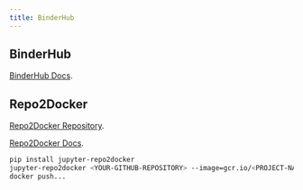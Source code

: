 ```yaml
---
title: BinderHub
---
```


## BinderHub

[BinderHub Docs](https://binderhub.readthedocs.io).

## Repo2Docker

[Repo2Docker Repository](https://github.com/jupyter/repo2docker).

[Repo2Docker Docs](http://repo2docker.readthedocs.io).

```bash
pip install jupyter-repo2docker
jupyter-repo2docker <YOUR-GITHUB-REPOSITORY> --image=gcr.io/<PROJECT-NAME>/<IMAGE-NAME>:<TAG> --no-run
docker push...
```
